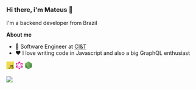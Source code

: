 ### Hi there, i'm Mateus 👋

I'm a backend developer from Brazil  

**About me**

- 💼 Software Engineer at [CI&T](https://ciandt.com)
- ❤️ I love writing code in Javascript and also a big GraphQL enthusiast

<code><img height="20" alt="javascript" src="https://raw.githubusercontent.com/github/explore/80688e429a7d4ef2fca1e82350fe8e3517d3494d/topics/javascript/javascript.png"></code>
<code><img height="20" alt="graphql" src="https://raw.githubusercontent.com/github/explore/5c058a388828bb5fde0bcafd4bc867b5bb3f26f3/topics/graphql/graphql.png"></code>
<code><img height="20" alt="nodejs" src="https://raw.githubusercontent.com/github/explore/80688e429a7d4ef2fca1e82350fe8e3517d3494d/topics/nodejs/nodejs.png"></code>  

<img align="center" src="https://github-readme-stats.vercel.app/api/top-langs/?username=m-ssilva&layout=compact&theme=default&hide_border=true" />
